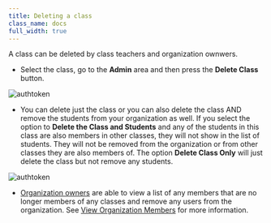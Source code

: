 ```yaml
---
title: Deleting a class
class_name: docs
full_width: true
---
```


A class can be deleted by class teachers and organization ownwers.

- Select the class, go to the **Admin** area and then press the **Delete Class** button.

<img alt="authtoken" src="/img/docs/class_delete.png" class="simple"/>

- You can delete just the class or you can also delete the class AND remove the students from your organization as well. If you select the option to **Delete the Class and Students** and any of the students in this class are also members in other classes, they will not show in the list of students. They will not be removed from the organization or from other classes they are also members of. The option **Delete Class Only** will just delete the class but not remove any students.

<img alt="authtoken" src="/img/docs/deleteclass.png" class="simple"/>

- [Organization owners](/docs/dashboard/create/adminrole) are able to view a list of any members that are no longer members of any classes and remove any users from the organization. See [View Organization Members](/docs/dashboard/create/viewmembers) for more information.

